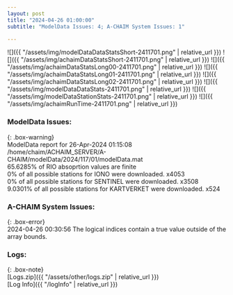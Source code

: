```yaml
---
layout: post
title: "2024-04-26 01:00:00"
subtitle: "ModelData Issues: 4; A-CHAIM System Issues: 1"

---
```


![]({{ "/assets/img/modelDataDataStatsShort-2411701.png" | relative_url }})
![]({{ "/assets/img/achaimDataStatsShort-2411701.png" | relative_url }})
![]({{ "/assets/img/achaimDataStatsLong00-2411701.png" | relative_url }})
![]({{ "/assets/img/achaimDataStatsLong01-2411701.png" | relative_url }})
![]({{ "/assets/img/achaimDataStatsLong02-2411701.png" | relative_url }})
![]({{ "/assets/img/modelDataDataStats-2411701.png" | relative_url }})
![]({{ "/assets/img/modelDataStationStats-2411701.png" | relative_url }})
![]({{ "/assets/img/achaimRunTime-2411701.png" | relative_url }})


### ModelData Issues:  
  
{: .box-warning}  
 ModelData report for 26-Apr-2024 01:15:08   
 /home/chaim/ACHAIM_SERVER/A-CHAIM/modelData/2024/117/01/modelData.mat   
 65.6285% of RIO absoprtion values are finite   
 0% of all possible stations for IONO were downloaded. x4053   
 0% of all possible stations for SENTINEL were downloaded. x3508   
 9.0301% of all possible stations for KARTVERKET were downloaded. x524   
  
### A-CHAIM System Issues:  
  
{: .box-error}  
2024-04-26 00:30:56 The logical indices contain a true value outside of the array bounds.  

### Logs:  
  
{: .box-note}  
[Logs.zip]({{ "/assets/other/logs.zip" | relative_url }})  
[Log Info]({{ "/logInfo" | relative_url }})  
